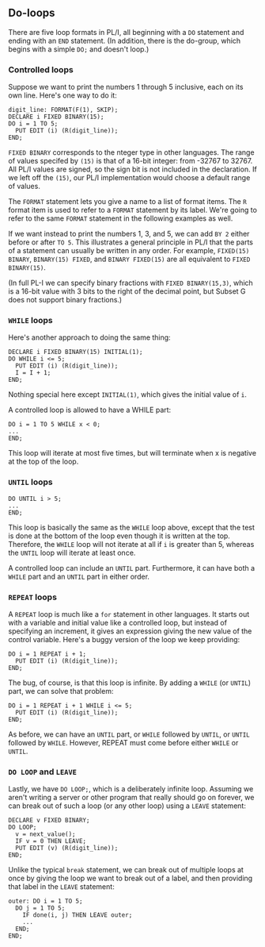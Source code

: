 ## Do-loops

There are five loop formats in PL/I, all beginning with a `DO` statement
and ending with an `END` statement.  (In addition, there is the
do-group, which begins with a simple `DO;` and doesn't loop.)

### Controlled loops

Suppose we want to print the numbers 1 through 5 inclusive, each
on its own line.  Here's one way to do it:

```
digit_line: FORMAT(F(1), SKIP);
DECLARE i FIXED BINARY(15);
DO i = 1 TO 5;
  PUT EDIT (i) (R(digit_line));
END;
```

`FIXED BINARY` corresponds to the nteger type in other languages.
The range of values specifed by `(15)` is that of a 16-bit integer:
from -32767 to 32767.  All PL/I values are signed, so the sign bit
is not included in the declaration.  If we left off the `(15)`,
our PL/I implementation would choose a default range of values.

The `FORMAT` statement lets you give a name to a list of format items.
The `R` format item is used to refer to a `FORMAT` statement by its
label.  We're going to refer to the same `FORMAT` statement in the
following examples as well.

If we want instead to print the numbers 1, 3, and 5, we can add
`BY 2` either before or after `TO 5`.  This illustrates a general
principle in PL/I that the parts of a statement can usually be
written in any order.  For example, `FIXED(15) BINARY`,
`BINARY(15) FIXED`, and `BINARY FIXED(15)`
are all equivalent to `FIXED BINARY(15)`.

(In full PL-I we can specify binary fractions with `FIXED BINARY(15,3)`,
which is a 16-bit value with 3 bits to the right of the decimal point,
but Subset G does not support binary fractions.)

### `WHILE` loops

Here's another approach to doing the same thing:

```
DECLARE i FIXED BINARY(15) INITIAL(1);
DO WHILE i <= 5;
  PUT EDIT (i) (R(digit_line));
  I = I + 1;
END;
```
Nothing special here except `INITIAL(1)`, which gives
the initial value of `i`.

A controlled loop is allowed to have a WHILE part:

```
DO i = 1 TO 5 WHILE x < 0;
...
END;
```

This loop will iterate at most five times, but will terminate
when x is negative at the top of the loop.

### `UNTIL` loops

```
DO UNTIL i > 5;
...
END;
```

This loop is basically the same as the `WHILE` loop above,
except that the test is done at the bottom of the loop
even though it is written at the top.  Therefore, the
`WHILE` loop will not iterate at all if `i` is greater than 5,
whereas the `UNTIL` loop will iterate at least once.

A controlled loop can include an `UNTIL` part.  Furthermore,
it can have both a `WHILE` part and an `UNTIL` part in either order.

### `REPEAT` loops

A `REPEAT` loop is much like a `for` statement in other languages.
It starts out with a variable and initial value like a controlled
loop, but instead of specifying an increment, it gives an expression
giving the new value of the control variable.  Here's a buggy version
of the loop we keep providing:

```
DO i = 1 REPEAT i + 1;
  PUT EDIT (i) (R(digit_line));
END;
```

The bug, of course, is that this loop is infinite.  By adding a `WHILE`
(or `UNTIL`) part, we can solve that problem:

```
DO i = 1 REPEAT i + 1 WHILE i <= 5;
  PUT EDIT (i) (R(digit_line));
END;
```

As before, we can have an `UNTIL` part, or `WHILE` followed by `UNTIL`,
or `UNTIL` followed by `WHILE`.  However, REPEAT must come before
either `WHILE` or `UNTIL`.

### `DO LOOP` and `LEAVE`

Lastly, we have `DO LOOP;`, which is a deliberately infinite loop.
Assuming we aren't writing a server or other program that really
should go on forever, we can break out of such a loop
(or any other loop) using a `LEAVE` statement:

```
DECLARE v FIXED BINARY;
DO LOOP;
  v = next_value();
  IF v = 0 THEN LEAVE;
  PUT EDIT (v) (R(digit_line));
END;
```

Unlike the typical `break` statement, we can break out of multiple loops
at once by giving the loop we want to break out of a label, and then providing
that label in the `LEAVE` statement:

```
outer: DO i = 1 TO 5;
  DO j = 1 TO 5;
    IF done(i, j) THEN LEAVE outer;
    ...
  END;
END;
```
